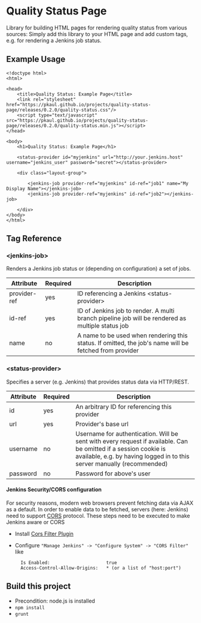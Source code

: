 # Quality Status Page


Library for building HTML pages for rendering quality status from various sources: 
Simply add this library to your HTML page and add custom tags, e.g. for rendering a Jenkins job status. 


## Example Usage

    <!doctype html>
    <html>
    
    <head>
        <title>Quality Status: Example Page</title>
        <link rel="stylesheet" href="https://pkaul.github.io/projects/quality-status-page/releases/0.2.0/quality-status.css"/>
        <script type="text/javascript" src="https://pkaul.github.io/projects/quality-status-page/releases/0.2.0/quality-status.min.js"></script>
    </head>
    
    <body>
        <h1>Quality Status: Example Page</h1>
        
        <status-provider id="myjenkins" url="http://your.jenkins.host" username="jenkins_user" password="secret"></status-provider>
        
        <div class="layout-group">
        
            <jenkins-job provider-ref="myjenkins" id-ref="job1" name="My Display Name"></jenkins-job>
            <jenkins-job provider-ref="myjenkins" id-ref="job2"></jenkins-job>
        
        </div>
    </body>
    </html>

## Tag Reference

### &lt;jenkins-job&gt;
Renders a Jenkins job status or (depending on configuration) a set of jobs.

|Attribute|Required|Description|
|---------|--------|-----------|
|provider-ref|yes|ID referencing a Jenkins &lt;status-provider&gt;|
|id-ref|yes|ID of Jenkins job to render. A multi branch pipeline job will be rendered as multiple status job|
|name|no|A name to be used when rendering this status. If omitted, the job's name will be fetched from provider|

### &lt;status-provider&gt;
Specifies a server (e.g. Jenkins) that provides status data via HTTP/REST.

|Attribute|Required|Description|
|---------|--------|-----------|
|id|yes|An arbitrary ID for referencing this provider|
|url|yes|Provider's base url|
|username|no|Username for authentication. Will be sent with every request if available. Can be omitted if a session cookie is available, e.g. by having logged in to this server manually (recommended)|
|password|no|Password for above's user|


#### Jenkins Security/CORS configuration
For security reasons, modern web browsers prevent fetching data via AJAX as a default. In order to enable data to be fetched, servers (here: Jenkins) need to
support [CORS](https://en.wikipedia.org/wiki/Cross-origin_resource_sharing) protocol. These steps need to be executed to make Jenkins aware or CORS

* Install [Cors Filter Plugin](https://wiki.jenkins-ci.org/display/JENKINS/Cors+Filter+Plugin) 
* Configure `"Manage Jenkins" -> "Configure System" -> "CORS Filter"` like

        Is Enabled:                     true
        Access-Control-Allow-Origins:   * (or a list of "host:port")



## Build this project
* Precondition: node.js is installed
* `npm install`
* `grunt`


